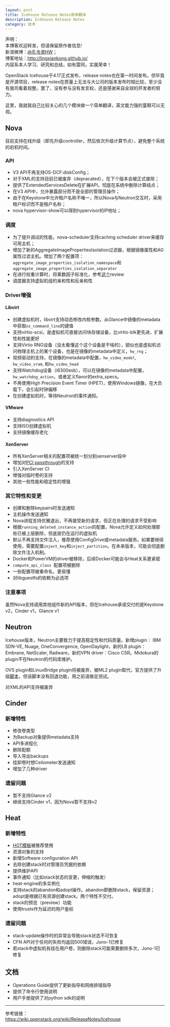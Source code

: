 ```yaml
---
layout: post
title: Icehouse Release Notes简单翻译
description: Icehouse Release Notes
category: 技术
---
```


声明：  
本博客欢迎转发，但请保留原作者信息!  
新浪微博：[@孔令贤HW](http://weibo.com/lingxiankong)；   
博客地址：<http://lingxiankong.github.io/>  
内容系本人学习、研究和总结，如有雷同，实属荣幸！

OpenStack Icehouse于4.17正式发布，release notes也在第一时间发布。但毕竟是开源项目，release notes在质量上无法与大公司的版本发布时相比较，至少没有我司看着规整。罢了，没有参与没有发言权，还是感谢来自全球的开发者的努力。

这里，我就我自己比较关心的几个模块做一个简单翻译，英文能力强的童鞋可以无视。

## Nova
目前支持在线升级（即先升级controller，然后依次升级计算节点），避免整个系统的宕机时间。

### API
* V3 API不再支持OS-DCF:diskConfig；
* 对于XML的支持目前已被废弃（depracated），在下个版本会被正式废除；
* 提供了ExtendedServicesDelete在扩展API，彻底在系统中删除计算结点；
* 在V3 API中，允许暴露部分而不是全部的管理员操作；
* 由于在Keystone中允许租户名称不唯一，所以Nova与Neutron交互时，采用租户标识而不是租户名称；
* nova hypervisor-show可以得到hypervisor的IP地址；

### 调度
* 为了提升调试的性能，nova-scheduler支持caching scheduler driver来缓存可用主机；
* 增加了新的AggregateImagePropertiesIsolation过滤器，根据镜像属性和AG属性过滤主机。增加了两个配置项：`aggregate_image_properties_isolation_namespace`和`aggregate_image_properties_isolation_separator`
* 在进行权重计算时，将乘数因子标准化，参考[这个](https://review.openstack.org/#/c/27160/)review
* 调度器支持虚拟机组的亲和性和反亲和性

### Driver增强
#### Libvirt
* 创建虚拟机时，libvirt支持动态修改内核参数。从Glance中镜像的metadata中获取`os_command_line`的键值
* 支持virtio-scsi，是虚拟机可直接访问块存储设备，比virtio-blk更先进，扩展性和性能更好
* 支持Virtio RNG设备（没太看懂这个这个设备是干啥的），貌似也是虚拟机访问物理主机上的某个设备，也是在镜像的metadata中定义，`hw_rng`；
* 视频驱动的支持，在镜像的metadata中配置，`hw_video_model`, `hw_video_vram`, 和`hw_video_head`
* 支持Watchdog设备（i6300esb），可以在镜像的metadata中配置，`hw_watchdog_action`，或者定义flavor的extra_specs。
* 不再使用High Precision Event Timer (HPET)，使用Windows镜像，在大负载下，会引起时钟偏移
* 在创建虚拟机时，等待Neutron的事件通知。

#### VMware
* 支持diagnostics API
* 支持ISO创建虚拟机
* 支持镜像缓存老化

#### XenServer
* 所有XenServer相关的配置项被统一划分到xenserver段中
* 增加对[PCI passthrough](https://blueprints.launchpad.net/nova/+spec/pci-passthrough-xenapi)的支持
* 引入XenServer CI
* 增强对临时卷的支持
* 其他一些性能和稳定性的增强

### 其它特性和变更
* 创建和删除keypairs时发送通知
* 主机操作发送通知
* Nova进程支持优雅退出，不再接受新的请求，但正在处理的请求不受影响
* 根据`running_deleted_instance_action`的配置，Nova允许定义如何处理那些已被上层删除，但底层仍在运行的虚拟机
* 默认不再支持文件注入，推荐使用ConfigDrive或metadata服务。如果要继续使用，需要配置`inject_key`和`inject_partition`。在未来版本，可能会彻底删除文件注入机制。
* Docker和PowerVM的driver被移除，后续Docker可能会与Heat关系更紧密
* `compute_api_class `配置项被删除
* 一些配置项被重命名，更易懂
* 对libguestfs的依赖为必选项

### 注意事项
虽然Nova支持调用其他组件新的API版本，但在Icehouse承诺交付的是Keystone v2，Cinder v1，Glance v1

## Neutron
Icehouse版本，Neutron主要致力于提高稳定性和代码质量。新增plugin： IBM SDN-VE, Nuage, OneConvergence, OpenDaylight，新的LB plugin：Embrane, NetScaler, Radware，新的VPN driver：Cisco CSR。Midokura的plugin不在Neutron的代码库维护。

OVS plugin和LinuxBridge plugin将被废弃，被ML2 plugin取代，官方提供了升级[脚本](http://git.openstack.org/cgit/openstack/neutron/tree/neutron/db/migration/migrate_to_ml2.py)，但该脚本没有回退功能，用之前请做足测试。

对XML的API支持被废弃

## Cinder
### 新增特性
* 修改卷类型
* 为Backup对象提供metadata支持
* API多进程化
* 删除配额
* 导入导出backups
* 挂卸卷时想Ceilometer发送通知
* 增加了几种driver

### 遗留问题
* 暂不支持Glance v2
* 继续支持Cinder v1，因为Nova暂不支持v2

## Heat
### 新增特性
* [HOT模板](http://docs.openstack.org/developer/heat/template_guide/hot_spec.html)被推荐使用
* 资源对象的支持
* 新增Software configuration API
* 去除创建stack时对管理员凭据的依赖
* 提供维护API
* 事件通知（比如stack状态的变更，伸缩的触发）
* heat-engine的多实例化
* 支持stack的abandon和adopt操作。abandon即删除stack，保留资源；adopt是根据已有资源创建stack。两个特性不交付。
* stack的预览（preview）功能
* 使用trusts作为延迟的用户鉴权

### 遗留问题
* stack-update操作时的异常会导致stack状态不可恢复
* CFN API对于任何的失败均返回500错误，Juno-1已修复
* 若stack中虚拟机有挂在用户卷，则删除stack可能需要删除多次，Juno-1已修复

## 文档
* Operations Guide提供了更新指导和网络排错指导
* 提供了命令行使用说明
* 用户手册提供了对python sdk的说明


----------
参考链接：  
<https://wiki.openstack.org/wiki/ReleaseNotes/Icehouse>